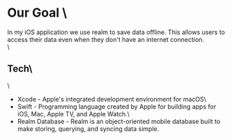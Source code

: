 
# Our Goal \
In my iOS application we use realm to save data offline. This allows users to access their data even when they don't have an internet connection.\
\
## Tech\
\
-  Xcode - Apple's integrated development environment for macOS\
-  Swift - Programming language created by Apple for building apps for iOS, Mac, Apple TV, and Apple Watch.\
- Realm Database - Realm is an object-oriented mobile database built to make storing, querying, and syncing data simple. 
